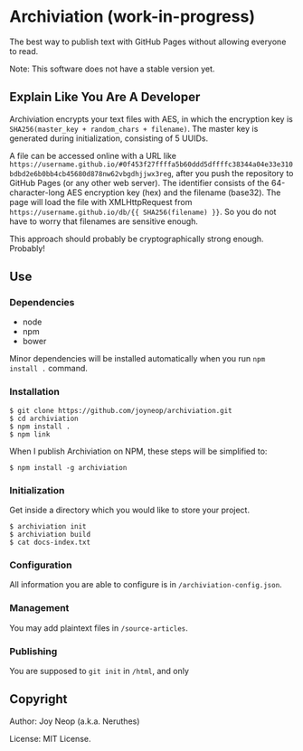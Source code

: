 # Archiviation (work-in-progress)

The best way to publish text with GitHub Pages without allowing everyone to read.

Note: This software does not have a stable version yet.

## Explain Like You Are A Developer

Archiviation encrypts your text files with AES, in which the encryption key is `SHA256(master_key + random_chars + filename)`. The master key is generated during initialization, consisting of 5 UUIDs.

A file can be accessed online with a URL like `https://username.github.io/#0f453f27ffffa5b60ddd5dffffc38344a04e33e310bdbd2e6b0bb4cb45680d878nw62vbgdhjjwx3reg`, after you push the repository to GitHub Pages (or any other web server). The identifier consists of the 64-character-long AES encryption key (hex) and the filename (base32). The page will load the file with XMLHttpRequest from `https://username.github.io/db/{{ SHA256(filename) }}`. So you do not have to worry that filenames are sensitive enough.

This approach should probably be cryptographically strong enough. Probably!

## Use

### Dependencies

- node
- npm
- bower

Minor dependencies will be installed automatically when you run `npm install .` command.

### Installation

```
$ git clone https://github.com/joyneop/archiviation.git
$ cd archiviation
$ npm install .
$ npm link
```

When I publish Archiviation on NPM, these steps will be simplified to:

```
$ npm install -g archiviation
```

### Initialization

Get inside a directory which you would like to store your project.

```
$ archiviation init
$ archiviation build
$ cat docs-index.txt
```

### Configuration

All information you are able to configure is in `/archiviation-config.json`.

### Management

You may add plaintext files in `/source-articles`.

### Publishing

You are supposed to `git init` in `/html`, and only

## Copyright

Author: Joy Neop (a.k.a. Neruthes)

License: MIT License.
